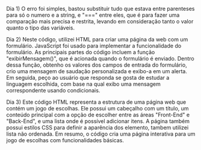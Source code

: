 Dia 1) O erro foi simples, bastou substituir tudo que estava entre parenteses para só o numero e a string, e "===" entre eles, que é para fazer uma comparação mais precisa e restrita, levando em consideração tanto o valor quanto o tipo das variáveis.

Dia 2) Neste código, utilizei HTML para criar uma página da web com um formulário. JavaScript foi usado para implementar a funcionalidade do formulário. As principais partes do código incluem a função "exibirMensagem()", que é acionada quando o formulário é enviado. Dentro dessa função, obtenho os valores dos campos de entrada do formulário, crio uma mensagem de saudação personalizada e exibo-a em um alerta. Em seguida, peço ao usuário que responda se gosta de estudar a linguagem escolhida, com base na qual exibo uma mensagem correspondente usando condicionais.

Dia 3) Este código HTML representa a estrutura de uma página web que contém um jogo de escolhas. Ele possui um cabeçalho com um título, um conteúdo principal com a opção de escolher entre as áreas "Front-End" e "Back-End", e uma lista onde é possível adicionar itens. A página também possui estilos CSS para definir a aparência dos elemento, tambem utilizei lista não ordenada. Em resumo, o código cria uma página interativa para um jogo de escolhas com funcionalidades básicas.

